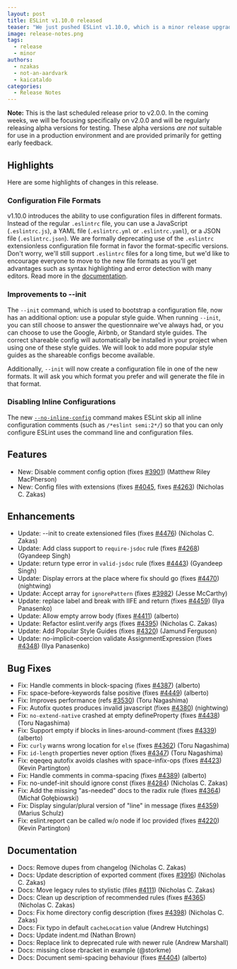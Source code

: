 ```yaml
---
layout: post
title: ESLint v1.10.0 released
teaser: "We just pushed ESLint v1.10.0, which is a minor release upgrade of ESLint. This release adds some new features and fixes several bugs found in the previous release."
image: release-notes.png
tags:
  - release
  - minor
authors:
  - nzakas
  - not-an-aardvark
  - kaicataldo
categories:
  - Release Notes
---
```


**Note:** This is the last scheduled release prior to v2.0.0. In the coming weeks, we will be focusing specifically on v2.0.0 and will be regularly releasing alpha versions for testing. These alpha versions *are not* suitable for use in a production environment and are provided primarily for getting early feedback.

## Highlights

Here are some highlights of changes in this release.

### Configuration File Formats

v1.10.0 introduces the ability to use configuration files in different formats. Instead of the regular `.eslintrc` file, you can use a JavaScript (`.eslintrc.js`), a YAML file (`.eslintrc.yml` or `.eslintrc.yaml`), or a JSON file (`.eslintrc.json`). We are formally deprecating use of the `.eslintrc` extensionless configuration file format in favor the format-specific versions. Don't worry, we'll still support `.eslintrc` files for a long time, but we'd like to encourage everyone to move to the new file formats as you'll get advantages such as syntax highlighting and error detection with many editors. Read more in the [documentation](https://eslint.org/docs/user-guide/configuring#configuration-file-formats).

### Improvements to --init

The `--init` command, which is used to bootstrap a configuration file, now has an additional option: use a popular style guide. When running `--init`, you can still choose to answer the questionnaire we've always had, or you can choose to use the Google, Airbnb, or Standard style guides. The correct shareable config will automatically be installed in your project when using one of these style guides. We will look to add more popular style guides as the shareable configs become available.

Additionally, `--init` will now create a configuration file in one of the new formats. It will ask you which format you prefer and will generate the file in that format.

### Disabling Inline Configurations

The new [`--no-inline-config`](https://eslint.org/docs/user-guide/command-line-interface.html#no-inline-config) command makes ESLint skip all inline configuration comments (such as `/*eslint semi:2*/`) so that you can only configure ESLint uses the command line and configuration files.





## Features


* New: Disable comment config option (fixes [#3901](https://github.com/eslint/eslint/issues/3901)) (Matthew Riley MacPherson)
* New: Config files with extensions (fixes [#4045](https://github.com/eslint/eslint/issues/4045), fixes [#4263](https://github.com/eslint/eslint/issues/4263)) (Nicholas C. Zakas)




## Enhancements


* Update: --init to create extensioned files (fixes [#4476](https://github.com/eslint/eslint/issues/4476)) (Nicholas C. Zakas)
* Update: Add class support to `require-jsdoc` rule (fixes [#4268](https://github.com/eslint/eslint/issues/4268)) (Gyandeep Singh)
* Update: return type error in `valid-jsdoc` rule (fixes [#4443](https://github.com/eslint/eslint/issues/4443)) (Gyandeep Singh)
* Update: Display errors at the place where fix should go (fixes [#4470](https://github.com/eslint/eslint/issues/4470)) (nightwing)
* Update: Accept array for `ignorePattern` (fixes [#3982](https://github.com/eslint/eslint/issues/3982)) (Jesse McCarthy)
* Update: replace label and break with IIFE and return (fixes [#4459](https://github.com/eslint/eslint/issues/4459)) (Ilya Panasenko)
* Update: Allow empty arrow body (fixes [#4411](https://github.com/eslint/eslint/issues/4411)) (alberto)
* Update: Refactor eslint.verify args (fixes [#4395](https://github.com/eslint/eslint/issues/4395)) (Nicholas C. Zakas)
* Update: Add Popular Style Guides (fixes [#4320](https://github.com/eslint/eslint/issues/4320)) (Jamund Ferguson)
* Update: no-implicit-coercion validate AssignmentExpression (fixes [#4348](https://github.com/eslint/eslint/issues/4348)) (Ilya Panasenko)




## Bug Fixes


* Fix: Handle comments in block-spacing (fixes [#4387](https://github.com/eslint/eslint/issues/4387)) (alberto)
* Fix: space-before-keywords false positive (fixes [#4449](https://github.com/eslint/eslint/issues/4449)) (alberto)
* Fix: Improves performance (refs [#3530](https://github.com/eslint/eslint/issues/3530)) (Toru Nagashima)
* Fix: Autofix quotes produces invalid javascript (fixes [#4380](https://github.com/eslint/eslint/issues/4380)) (nightwing)
* Fix: `no-extend-native` crashed at empty defineProperty (fixes [#4438](https://github.com/eslint/eslint/issues/4438)) (Toru Nagashima)
* Fix: Support empty if blocks in lines-around-comment (fixes [#4339](https://github.com/eslint/eslint/issues/4339)) (alberto)
* Fix: `curly` warns wrong location for `else` (fixes [#4362](https://github.com/eslint/eslint/issues/4362)) (Toru Nagashima)
* Fix: `id-length` properties never option (fixes [#4347](https://github.com/eslint/eslint/issues/4347)) (Toru Nagashima)
* Fix: eqeqeq autofix avoids clashes with space-infix-ops (fixes [#4423](https://github.com/eslint/eslint/issues/4423)) (Kevin Partington)
* Fix: Handle comments in comma-spacing (fixes [#4389](https://github.com/eslint/eslint/issues/4389)) (alberto)
* Fix: no-undef-init should ignore const (fixes [#4284](https://github.com/eslint/eslint/issues/4284)) (Nicholas C. Zakas)
* Fix: Add the missing "as-needed" docs to the radix rule (fixes [#4364](https://github.com/eslint/eslint/issues/4364)) (Michał Gołębiowski)
* Fix: Display singular/plural version of "line" in message (fixes [#4359](https://github.com/eslint/eslint/issues/4359)) (Marius Schulz)
* Fix: eslint.report can be called w/o node if loc provided (fixes [#4220](https://github.com/eslint/eslint/issues/4220)) (Kevin Partington)




## Documentation


* Docs: Remove dupes from changelog (Nicholas C. Zakas)
* Docs: Update description of exported comment (fixes [#3916](https://github.com/eslint/eslint/issues/3916)) (Nicholas C. Zakas)
* Docs: Move legacy rules to stylistic (files [#4111](https://github.com/eslint/eslint/issues/4111)) (Nicholas C. Zakas)
* Docs: Clean up description of recommended rules (fixes [#4365](https://github.com/eslint/eslint/issues/4365)) (Nicholas C. Zakas)
* Docs: Fix home directory config description (fixes [#4398](https://github.com/eslint/eslint/issues/4398)) (Nicholas C. Zakas)
* Docs: Fix typo in default `cacheLocation` value (Andrew Hutchings)
* Docs: Update indent.md (Nathan Brown)
* Docs: Replace link to deprecated rule with newer rule (Andrew Marshall)
* Docs: missing close rbracket in example (@storkme)
* Docs: Document semi-spacing behaviour (fixes [#4404](https://github.com/eslint/eslint/issues/4404)) (alberto)
